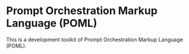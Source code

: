 # Prompt Orchestration Markup Language (POML)

This is a development toolkit of Prompt Orchestration Markup Language (POML).
